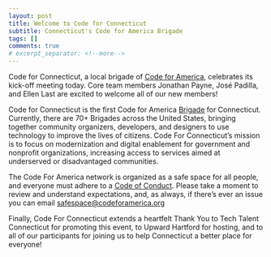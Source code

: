 ```yaml
---
layout: post
title: Welcome to Code for Connecticut
subtitle: Connecticut's Code for America Brigade
tags: []
comments: true
# excerpt_separator: <!--more-->
---
```

Code for Connecticut, a local brigade of [Code for America](https://www.codeforamerica.org), celebrates its kick-off meeting today. Core team members Jonathan Payne, José Padilla, and Ellen Last are excited to welcome all of our new members!

Code for Connecticut is the first Code for America [Brigade](https://brigade.codeforamerica.org) for Connecticut. Currently, there are 70+ Brigades across the United States, bringing together community organizers, developers, and designers to use technology to improve the lives of citizens. Code For Connecticut’s mission is to focus on modernization and digital enablement for government and nonprofit organizations, increasing access to services aimed at underserved or disadvantaged communities.

The Code For America network is organized as a safe space for all people, and everyone must adhere to a [Code of Conduct](https://github.com/codeforamerica/codeofconduct). Please take a moment to review and understand expectations, and, as always, if there’s ever an issue you can email [safespace@codeforamerica.org](safespace@codeforamerica.org)

Finally, Code For Connecticut extends a heartfelt Thank You to Tech Talent Connecticut for promoting this event, to Upward Hartford for hosting, and to all of our participants for joining us to help Connecticut a better place for everyone!

###

